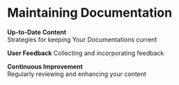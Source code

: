 # **Maintaining Documentation**     



**Up-to-Date Content**   
Strategies for keeping Your Documentations current

**User Feedback**
Collecting and incorporating feedback

**Continuous Improvement**   
Regularly reviewing and enhancing your content

